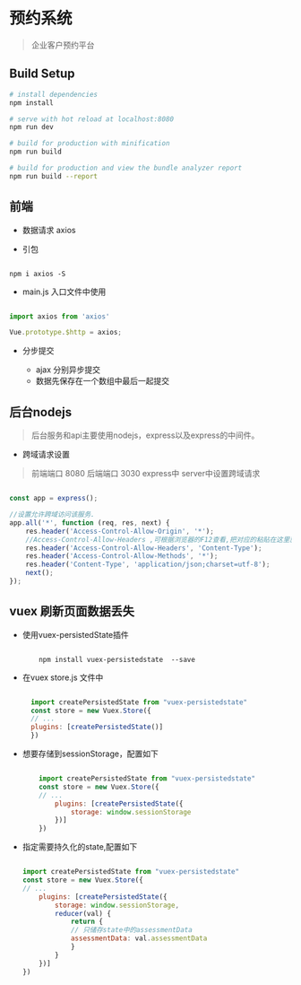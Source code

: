 # 预约系统

> 企业客户预约平台

## Build Setup

``` bash
# install dependencies
npm install

# serve with hot reload at localhost:8080
npm run dev

# build for production with minification
npm run build

# build for production and view the bundle analyzer report
npm run build --report
```

## 前端
- 数据请求 axios

+ 引包
  
```shell

npm i axios -S

```

+ main.js 入口文件中使用

```javascript

import axios from 'axios'

Vue.prototype.$http = axios;

```

+ 分步提交 
  
  - ajax 分别异步提交
  - 数据先保存在一个数组中最后一起提交


    

## 后台nodejs

> 后台服务和api主要使用nodejs，express以及express的中间件。

- 跨域请求设置 
> 前端端口 8080 后端端口 3030  express中 server中设置跨域请求

```javascript

const app = express();

//设置允许跨域访问该服务.
app.all('*', function (req, res, next) {
    res.header('Access-Control-Allow-Origin', '*');
    //Access-Control-Allow-Headers ,可根据浏览器的F12查看,把对应的粘贴在这里就行
    res.header('Access-Control-Allow-Headers', 'Content-Type');
    res.header('Access-Control-Allow-Methods', '*');
    res.header('Content-Type', 'application/json;charset=utf-8');
    next();
});

```

## vuex 刷新页面数据丢失

- 使用vuex-persistedState插件

    ```shell
        
        npm install vuex-persistedstate  --save

    ```
- 在vuex store.js 文件中

  ```javascript

    import createPersistedState from "vuex-persistedstate"
    const store = new Vuex.Store({
    // ...
    plugins: [createPersistedState()]
    })

  ```

- 想要存储到sessionStorage，配置如下

  ```javascript

      import createPersistedState from "vuex-persistedstate"
      const store = new Vuex.Store({
      // ...
          plugins: [createPersistedState({
              storage: window.sessionStorage
          })]
      })

  ```

- 指定需要持久化的state,配置如下

    ```javascript

    import createPersistedState from "vuex-persistedstate"
    const store = new Vuex.Store({
    // ...
        plugins: [createPersistedState({
            storage: window.sessionStorage,
            reducer(val) {
                return {
                // 只储存state中的assessmentData
                assessmentData: val.assessmentData
                }
            }
        })]
    })

    ```